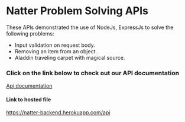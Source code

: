 # Natter Problem Solving APIs

These APIs demonstrated the use of NodeJs, ExpressJs to solve the following problems:

- Input validation on request body.
- Removing an item from an object.
- Aladdin traveling carpet with magical source.

### Click on the link below to check out our API documentation

[Api documentation](https://documenter.getpostman.com/view/8220979/SVtTzUa6)

#### Link to hosted file
https://natter-backend.herokuapp.com/api

